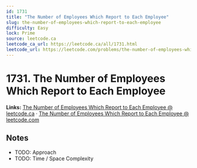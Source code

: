 ```yaml
--- 
id: 1731
title: "The Number of Employees Which Report to Each Employee"
slug: the-number-of-employees-which-report-to-each-employee
difficulty: Easy
lock: Prime
source: leetcode.ca
leetcode_ca_url: https://leetcode.ca/all/1731.html
leetcode_url: https://leetcode.com/problems/the-number-of-employees-which-report-to-each-employee/
---
```


# 1731. The Number of Employees Which Report to Each Employee

**Links:** [The Number of Employees Which Report to Each Employee @ leetcode.ca](https://leetcode.ca/all/1731.html) · [The Number of Employees Which Report to Each Employee @ leetcode.com](https://leetcode.com/problems/the-number-of-employees-which-report-to-each-employee/)

## Notes
- TODO: Approach
- TODO: Time / Space Complexity
